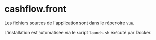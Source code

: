 # cashflow.front

Les fichiers sources de l'application sont dans le répertoire ``vue``.

L'installation est automatisée via le script ``launch.sh`` éxécuté par Docker.